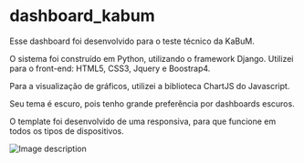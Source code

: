 # dashboard_kabum
Esse dashboard foi desenvolvido para o teste técnico da KaBuM.

O sistema foi construído em Python, utilizando o framework Django. Utilizei para o front-end: HTML5, CSS3, Jquery e Boostrap4.

Para a visualização de gráficos, utilizei a biblioteca ChartJS do Javascript.

Seu tema é escuro, pois tenho grande preferência por dashboards escuros.

O template foi desenvolvido de uma responsiva, para que funcione em todos os tipos de dispositivos.


![Image description](https://ibb.co/Px2Y3Kk)

